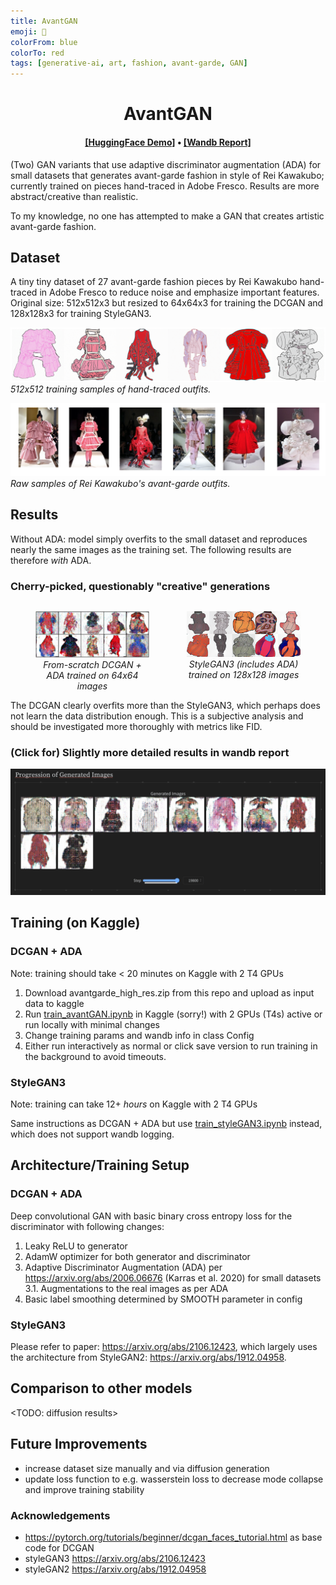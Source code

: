```yaml
---
title: AvantGAN
emoji: 🧠
colorFrom: blue
colorTo: red
tags: [generative-ai, art, fashion, avant-garde, GAN]
---
```


<div align="center">
    <h1>AvantGAN</h1>
    <div>
    <h4 align="center">
    <a href="https://huggingface.co/spaces/ellemac/avantGAN" target='_blank'>[HuggingFace Demo]</a> •
    <a href="https://wandb.ai/elles/avantGAN/reports/DCGAN--Vmlldzo4Mzc3MDAx" target='_blank'>[Wandb Report]</a>
    </h4>
</div>
</div>

(Two) GAN variants that use adaptive discriminator augmentation (ADA) for small datasets that generates avant-garde fashion in style of Rei Kawakubo; currently trained on pieces hand-traced in Adobe Fresco. Results are more abstract/creative than realistic.

To my knowledge, no one has attempted to make a GAN that creates artistic avant-garde fashion.

## Dataset
A tiny tiny dataset of 27 avant-garde fashion pieces by Rei Kawakubo hand-traced in Adobe Fresco to reduce noise and emphasize important features. Original size: 512x512x3 but resized to 64x64x3 for training the DCGAN and 128x128x3 for training StyleGAN3.

![Alt_text](images/drawing_sample.png)
*512x512 training samples of hand-traced outfits.*

![Alt_text](images/source_sample.png)
*Raw samples of Rei Kawakubo's avant-garde outfits.*

## Results
Without ADA: model simply overfits to the small dataset and reproduces nearly the same images as the training set. The following results are therefore *with* ADA.

### Cherry-picked, questionably "creative" generations
<div style="display: flex; justify-content: center; width: 100%; margin: 0 auto;">
    <figure style="flex: 1; margin-right: 20px; text-align: center;">
        <img src="images/cherry_picked_creative.png" alt="Alt_text" style="width: 100%; height: auto;" />
        <figcaption><em>From-scratch DCGAN + ADA trained on 64x64 images</em></figcaption>
    </figure>
    <figure style="flex: 1; text-align: center;">
        <img src="images/stylegan3_samples.png" alt="Alt_text" style="width: 100%; height: auto;" />
        <figcaption><em>StyleGAN3 (includes ADA) trained on 128x128 images</em></figcaption>
    </figure>
</div>
The DCGAN clearly overfits more than the StyleGAN3, which perhaps does not learn the data distribution enough. This is a subjective analysis and should be investigated more thoroughly with metrics like FID.


### (Click for) Slightly more detailed results in wandb report
[![My Screenshot](images/wandb_report_screenshot.png)](https://wandb.ai/elles/avantGAN/reports/DCGAN--Vmlldzo4Mzc3MDAx)

## Training (on Kaggle)
### DCGAN + ADA
Note: training should take < 20 minutes on Kaggle with 2 T4 GPUs

1. Download avantgarde_high_res.zip from this repo and upload as input data to kaggle
2. Run [train_avantGAN.ipynb](./notebooks/train_avantGAN.ipynb) in Kaggle (sorry!) with 2 GPUs (T4s) active or run locally with minimal changes
2. Change training params and wandb info in class Config
3. Either run interactively as normal or click save version to run training in the background to avoid timeouts.

### StyleGAN3
Note: training can take 12+ *hours* on Kaggle with 2 T4 GPUs

Same instructions as DCGAN + ADA but use [train_styleGAN3.ipynb](./notebooks/train_styleGAN3.ipynb) instead, which does not support wandb logging.


## Architecture/Training Setup
### DCGAN + ADA
Deep convolutional GAN with basic binary cross entropy loss for the discriminator with following changes:
1. Leaky ReLU to generator
2. AdamW optimizer for both generator and discriminator
3. Adaptive Discriminator Augmentation (ADA) per https://arxiv.org/abs/2006.06676 (Karras et al. 2020) for small datasets  
    3.1. Augmentations to the real images as per ADA
4. Basic label smoothing determined by SMOOTH parameter in config

### StyleGAN3
Please refer to paper: https://arxiv.org/abs/2106.12423, which largely uses the architecture from StyleGAN2: https://arxiv.org/abs/1912.04958.


## Comparison to other models
<TODO: diffusion results>

## Future Improvements
* increase dataset size manually and via diffusion generation
* update loss function to e.g. wasserstein loss to decrease mode collapse and improve training stability

### Acknowledgements
* https://pytorch.org/tutorials/beginner/dcgan_faces_tutorial.html as base code for DCGAN
* styleGAN3 https://arxiv.org/abs/2106.12423  
* styleGAN2 https://arxiv.org/abs/1912.04958  
